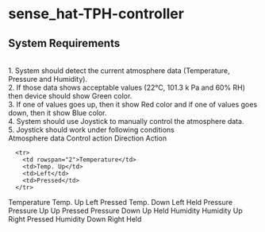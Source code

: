 # sense_hat-TPH-controller


## System Requirements
<br>
1. System should detect the current atmosphere data (Temperature, Pressure and Humidity).
<br>
2. If those data shows acceptable values (22°C, 101.3 k Pa and 60% RH) then device should show
Green color.
<br>
3. If one of values goes up, then it show Red color and if one of values goes down, then it show
Blue color.
<br>
4. System should use Joystick to manually control the atmosphere data.
<br>
5. Joystick should work under following conditions
<br>
<th>Atmosphere</th>
<th>data</th>
<th>Control</th>
<th>action</th>
<th>Direction</th>
<th>Action</th>

      <tr>
        <td rowspan="2">Temperature</td>
        <td>Temp. Up</td>
        <td>Left</td>
        <td>Pressed</td>
      </tr>

Temperature Temp. Up Left Pressed
Temp. Down Left Held
Pressure Pressure Up Up Pressed
Pressure Down Up Held
Humidity Humidity Up Right Pressed
Humidity Down Right Held

